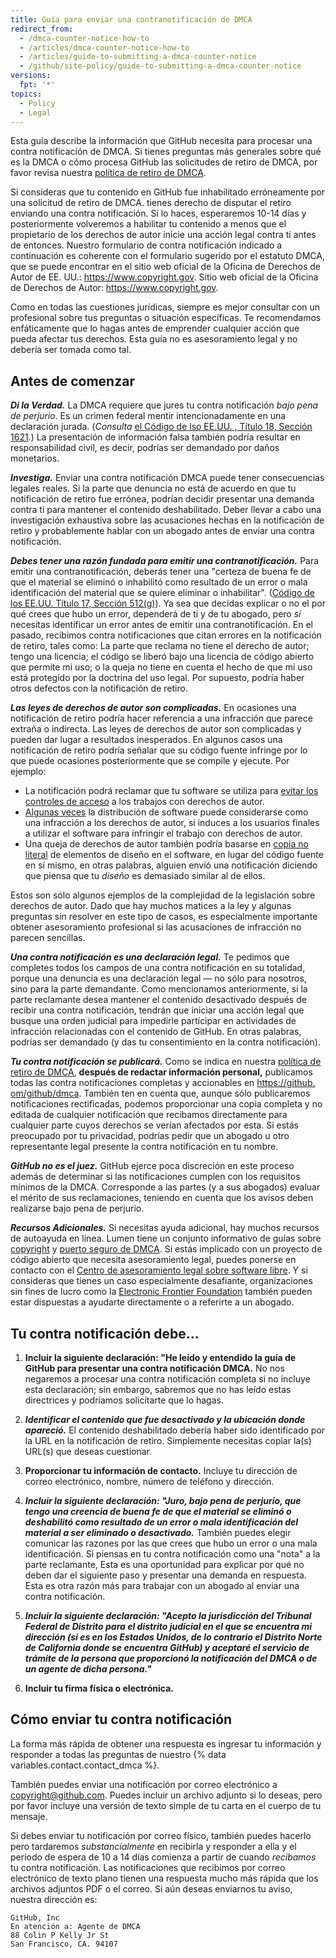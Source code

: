 ```yaml
---
title: Guía para enviar una contranotificación de DMCA
redirect_from:
  - /dmca-counter-notice-how-to
  - /articles/dmca-counter-notice-how-to
  - /articles/guide-to-submitting-a-dmca-counter-notice
  - /github/site-policy/guide-to-submitting-a-dmca-counter-notice
versions:
  fpt: '*'
topics:
  - Policy
  - Legal
---
```


Esta guía describe la información que GitHub necesita para procesar una contra notificación de DMCA. Si tienes preguntas más generales sobre qué es la DMCA o cómo procesa GitHub las solicitudes de retiro de DMCA, por favor revisa nuestra [política de retiro de DMCA](/articles/dmca-takedown-policy).

Si consideras que tu contenido en GitHub fue inhabilitado erróneamente por una solicitud de retiro de DMCA. tienes derecho de disputar el retiro enviando una contra notificación. Si lo haces, esperaremos 10-14 días y posteriormente volveremos a habilitar tu contenido a menos que el propietario de los derechos de autor inicie una acción legal contra ti antes de entonces. Nuestro formulario de contra notificación indicado a continuación es coherente con el formulario sugerido por el estatuto DMCA, que se puede encontrar en el sitio web oficial de la Oficina de Derechos de Autor de EE. UU.: <https://www.copyright.gov>. Sitio web oficial de la Oficina de Derechos de Autor: <https://www.copyright.gov>.

Como en todas las cuestiones jurídicas, siempre es mejor consultar con un profesional sobre tus preguntas o situación específicas. Te recomendamos enfáticamente que lo hagas antes de emprender cualquier acción que pueda afectar tus derechos. Esta guía no es asesoramiento legal y no debería ser tomada como tal.

## Antes de comenzar

***Di la Verdad.*** La DMCA requiere que jures tu contra notificación *bajo pena de perjurio*. Es un crimen federal mentir intencionadamente en una declaración jurada. (*Consulta* [el Código de lso EE.UU. , Título 18, Sección 1621](https://www.gpo.gov/fdsys/pkg/USCODE-2011-title18/html/USCODE-2011-title18-partI-chap79-sec1621.htm).) La presentación de información falsa también podría resultar en responsabilidad civil, es decir, podrías ser demandado por daños monetarios.

***Investiga.*** Enviar una contra notificación DMCA puede tener consecuencias legales reales. Si la parte que denuncia no está de acuerdo en que tu notificación de retiro fue errónea, podrían decidir presentar una demanda contra ti para mantener el contenido deshabilitado. Deber llevar a cabo una investigación exhaustiva sobre las acusaciones hechas en la notificación de retiro y probablemente hablar con un abogado antes de enviar una contra notificación.

***Debes tener una razón fundada para emitir una contranotificación.*** Para emitir una contranotificación, deberás tener una "certeza de buena fe de que el material se eliminó o inhabilitó como resultado de un error o mala identificación del material que se quiere eliminar o inhabilitar". ([Código de los EE.UU. Título 17, Sección 512(g)](https://www.copyright.gov/title17/92chap5.html#512)). Ya sea que decidas explicar o no el por qué crees que hubo un error, dependerá de ti y de tu abogado, pero *sí* necesitas identificar un error antes de emitir una contranotificación. En el pasado, recibimos contra notificaciones que citan errores en la notificación de retiro, tales como: La parte que reclama no tiene el derecho de autor; tengo una licencia; el código se liberó bajo una licencia de código abierto que permite mi uso; o la queja no tiene en cuenta el hecho de que mi uso está protegido por la doctrina del uso legal. Por supuesto, podría haber otros defectos con la notificación de retiro.

***Las leyes de derechos de autor son complicadas.*** En ocasiones una notificación de retiro podría hacer referencia a una infracción que parece extraña o indirecta. Las leyes de derechos de autor son complicadas y pueden dar lugar a resultados inesperados. En algunos casos una notificación de retiro podría señalar que su código fuente infringe por lo que puede ocasiones posteriormente que se compile y ejecute. Por ejemplo:
  - La notificación podrá reclamar que tu software se utiliza para [evitar los controles de acceso](https://www.copyright.gov/title17/92chap12.html) a los trabajos con derechos de autor.
  - [Algunas veces](https://www.copyright.gov/docs/mgm/) la distribución de software puede considerarse como una infracción a los derechos de autor, si induces a los usuarios finales a utilizar el software para infringir el trabajo con derechos de autor.
  - Una queja de derechos de autor también podría basarse en [copia no literal](https://en.wikipedia.org/wiki/Substantial_similarity) de elementos de diseño en el software, en lugar del código fuente en sí mismo, en otras palabras, alguien envió una notificación diciendo que piensa que tu *diseño* es demasiado similar al de ellos.

Estos son sólo algunos ejemplos de la complejidad de la legislación sobre derechos de autor. Dado que hay muchos matices a la ley y algunas preguntas sin resolver en este tipo de casos, es especialmente importante obtener asesoramiento profesional si las acusaciones de infracción no parecen sencillas.

***Una contra notificación es una declaración legal.*** Te pedimos que completes todos los campos de una contra notificación en su totalidad, porque una denuncia es una declaración legal — no sólo para nosotros, sino para la parte demandante. Como mencionamos anteriormente, si la parte reclamante desea mantener el contenido desactivado después de recibir una contra notificación, tendrán que iniciar una acción legal que busque una orden judicial para impedirle participar en actividades de infracción relacionadas con el contenido de GitHub. En otras palabras, podrías ser demandado (y das tu consentimiento en la contra notificación).

***Tu contra notificación se publicará.*** Como se indica en nuestra [política de retiro de DMCA](/articles/dmca-takedown-policy#d-transparency), **después de redactar información personal,** publicamos todas las contra notificaciones completas y accionables en [https://github. om/github/dmca](https://github.com/github/dmca). También ten en cuenta que, aunque sólo publicaremos notificaciones rectificadas, podemos proporcionar una copia completa y no editada de cualquier notificación que recibamos directamente para cualquier parte cuyos derechos se verían afectados por esta. Si estás preocupado por tu privacidad, podrías pedir que un abogado u otro representante legal presente la contra notificación en tu nombre.

***GitHub no es el juez.*** GitHub ejerce poca discreción en este proceso además de determinar si las notificaciones cumplen con los requisitos mínimos de la DMCA. Corresponde a las partes (y a sus abogados) evaluar el mérito de sus reclamaciones, teniendo en cuenta que los avisos deben realizarse bajo pena de perjurio.

***Recursos Adicionales.*** Si necesitas ayuda adicional, hay muchos recursos de autoayuda en línea. Lumen tiene un conjunto informativo de guías sobre [copyright](https://www.lumendatabase.org/topics/5) y [puerto seguro de DMCA](https://www.lumendatabase.org/topics/14). Si estás implicado con un proyecto de código abierto que necesita asesoramiento legal, puedes ponerse en contacto con el [Centro de asesoramiento legal sobre software libre](https://www.softwarefreedom.org/about/contact/). Y si consideras que tienes un caso especialmente desafiante, organizaciones sin fines de lucro como la [Electronic Frontier Foundation](https://www.eff.org/pages/legal-assistance) también pueden estar dispuestas a ayudarte directamente o a referirte a un abogado.

## Tu contra notificación debe...

1. **Incluir la siguiente declaración: "He leído y entendido la guía de GitHub para presentar una contra notificación DMCA.** No nos negaremos a procesar una contra notificación completa si no incluye esta declaración; sin embargo, sabremos que no has leído estas directrices y podríamos solicitarte que lo hagas.

2. ***Identificar el contenido que fue desactivado y la ubicación donde apareció.*** El contenido deshabilitado debería haber sido identificado por la URL en la notificación de retiro. Simplemente necesitas copiar la(s) URL(s) que deseas cuestionar.

3. **Proporcionar tu información de contacto.** Incluye tu dirección de correo electrónico, nombre, número de teléfono y dirección.

4. ***Incluir la siguiente declaración: "Juro, bajo pena de perjurio, que tengo una creencia de buena fe de que el material se eliminó o deshabilitó como resultado de un error o mala identificación del material a ser eliminado o desactivado.*** También puedes elegir comunicar las razones por las que crees que hubo un error o una mala identificación. Si piensas en tu contra notificación como una "nota" a la parte reclamante, Esta es una oportunidad para explicar por qué no deben dar el siguiente paso y presentar una demanda en respuesta. Esta es otra razón más para trabajar con un abogado al enviar una contra notificación.

5. ***Incluir la siguiente declaración: "Acepto la jurisdicción del Tribunal Federal de Distrito para el distrito judicial en el que se encuentra mi dirección (si es en los Estados Unidos, de lo contrario el Distrito Norte de California donde se encuentra GitHub) y aceptaré el servicio de trámite de la persona que proporcionó la notificación del DMCA o de un agente de dicha persona."***

6. **Incluir tu firma física o electrónica.**

## Cómo enviar tu contra notificación

La forma más rápida de obtener una respuesta es ingresar tu información y responder a todas las preguntas de nuestro {% data variables.contact.contact_dmca %}.

También puedes enviar una notificación por correo electrónico a <copyright@github.com>. Puedes incluir un archivo adjunto si lo deseas, pero por favor incluye una versión de texto simple de tu carta en el cuerpo de tu mensaje.

Si debes enviar tu notificación por correo físico, también puedes hacerlo pero tardaremos *substancialmente* en recibirla y responder a ella y el periodo de espera de 10 a 14 días comienza a partir de cuando *recibamos* tu contra notificación. Las notificaciones que recibimos por correo electrónico de texto plano tienen una respuesta mucho más rápida que los archivos adjuntos PDF o el correo. Si aún deseas enviarnos tu aviso, nuestra dirección es:

```
GitHub, Inc
En atención a: Agente de DMCA
88 Colin P Kelly Jr St
San Francisco, CA. 94107
```
